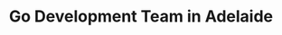 ---
title: Go Development Team in Adelaide
permalink: /landings/locations/adelaide/developer/go
technology: Go
location: Adelaide
---